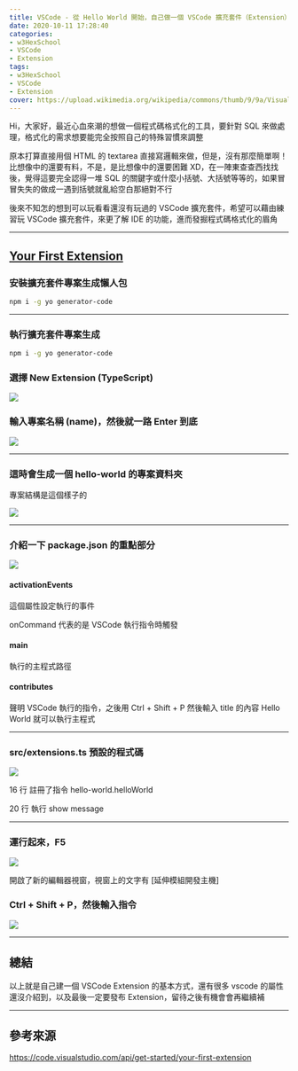 ```yaml
---
title: VSCode - 從 Hello World 開始，自己做一個 VSCode 擴充套件（Extension）
date: 2020-10-11 17:28:40
categories:
- w3HexSchool
- VSCode
- Extension
tags:
- w3HexSchool
- VSCode
- Extension
cover: https://upload.wikimedia.org/wikipedia/commons/thumb/9/9a/Visual_Studio_Code_1.35_icon.svg/512px-Visual_Studio_Code_1.35_icon.svg.png
---
```


Hi，大家好，最近心血來潮的想做一個程式碼格式化的工具，要針對 SQL 來做處理，格式化的需求想要能完全按照自己的特殊習慣來調整

原本打算直接用個 HTML 的 textarea 直接寫邏輯來做，但是，沒有那麼簡單啊！比想像中的還要有料，不是，是比想像中的還要困難 XD，在一陣東查查西找找後，覺得這要完全認得一堆 SQL 的關鍵字或什麼小括號、大括號等等的，如果冒冒失失的做成一遇到括號就亂給空白那絕對不行

後來不知怎的想到可以玩看看還沒有玩過的 VSCode 擴充套件，希望可以藉由練習玩 VSCode 擴充套件，來更了解 IDE 的功能，進而發掘程式碼格式化的眉角

---

## [Your First Extension](https://code.visualstudio.com/api/get-started/your-first-extension)

### 安裝擴充套件專案生成懶人包

```bash
npm i -g yo generator-code
```

---

### 執行擴充套件專案生成

```bash
npm i -g yo generator-code
```

### 選擇 New Extension (TypeScript)

![](https://i.imgur.com/b5AzdFu.png)

### 輸入專案名稱 (name)，然後就一路 Enter 到底

![](https://i.imgur.com/SJri9jV.png)

---

### 這時會生成一個 hello-world 的專案資料夾

專案結構是這個樣子的

![](https://i.imgur.com/MA6Ubuh.png)

---

### 介紹一下 package.json 的重點部分

![](https://i.imgur.com/qboV2Tl.png)

#### activationEvents

這個屬性設定執行的事件

onCommand 代表的是 VSCode 執行指令時觸發

#### main

執行的主程式路徑

#### contributes

聲明 VSCode 執行的指令，之後用 Ctrl + Shift + P 然後輸入 title 的內容 Hello World 就可以執行主程式

---

### src/extensions.ts 預設的程式碼

![](https://i.imgur.com/sagfJQn.png)

16 行 註冊了指令 hello-world.helloWorld

20 行 執行 show message

---

### 運行起來，F5

![](https://i.imgur.com/YgWkL6u.png)

開啟了新的編輯器視窗，視窗上的文字有 [延伸模組開發主機]

### Ctrl + Shift + P，然後輸入指令

![](https://i.imgur.com/O28U9hS.gif)

---

## 總結

以上就是自己建一個 VSCode Extension 的基本方式，還有很多 vscode 的屬性還沒介紹到，以及最後一定要發布 Extension，留待之後有機會會再繼續補

---

## 參考來源

https://code.visualstudio.com/api/get-started/your-first-extension
